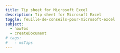 ```yaml
---
title: Tip sheet for Microsoft Excel
description: Tip sheet for Microsoft Excel
toggle: feuille-de-conseils-pour-microsoft-excel
subject:
  - howTos
  - createDocument
# tags:
#   - msTips
---
```

